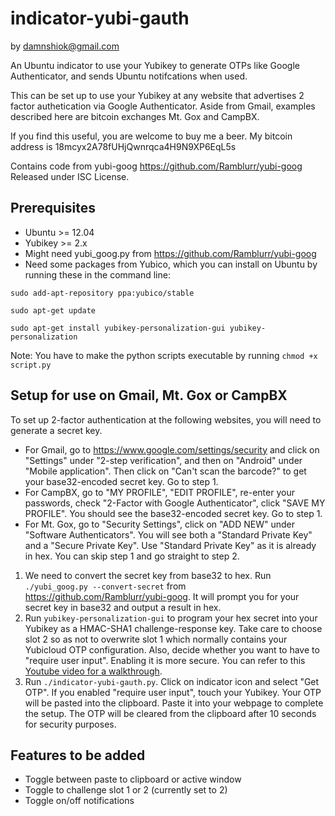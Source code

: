 indicator-yubi-gauth
======================
by damnshiok@gmail.com

An Ubuntu indicator to use your Yubikey to generate OTPs like Google Authenticator, and sends Ubuntu notifcations when used.

This can be set up to use your Yubikey at any website that advertises 2 factor authetication via Google Authenticator. Aside from Gmail, examples described here are bitcoin exchanges Mt. Gox and CampBX.

If you find this useful, you are welcome to buy me a beer.
My bitcoin address is 18mcyx2A78fUHjQwnrqca4H9N9XP6EqL5s

Contains code from yubi-goog https://github.com/Ramblurr/yubi-goog
Released under ISC License.

Prerequisites
-------------
* Ubuntu >= 12.04 
* Yubikey >= 2.x
* Might need yubi_goog.py from https://github.com/Ramblurr/yubi-goog
* Need some packages from Yubico, which you can install on Ubuntu by running these in the command line:

`sudo add-apt-repository ppa:yubico/stable`

`sudo apt-get update`

`sudo apt-get install yubikey-personalization-gui yubikey-personalization`

Note: You have to make the python scripts executable by running `chmod +x script.py`

Setup for use on Gmail, Mt. Gox or CampBX
-----------------------------------------
To set up 2-factor authentication at the following websites, you will need to generate a secret key.
* For Gmail, go to https://www.google.com/settings/security and click on "Settings" under "2-step verification", and then on "Android" under "Mobile application". Then click on "Can't scan the barcode?" to get your base32-encoded secret key. Go to step 1.
* For CampBX, go to "MY PROFILE", "EDIT PROFILE", re-enter your passwords, check "2-Factor with Google Authenticator", click "SAVE MY PROFILE". You should see the base32-encoded secret key. Go to step 1.
* For Mt. Gox, go to "Security Settings", click on "ADD NEW" under "Software Authenticators". You will see both a "Standard Private Key" and a "Secure Private Key". Use "Standard Private Key" as it is already in hex. You can skip step 1 and go straight to step 2.

1. We need to convert the secret key from base32 to hex. Run `./yubi_goog.py --convert-secret` from https://github.com/Ramblurr/yubi-goog. It will prompt you for your secret key in base32 and output a result in hex.
2. Run `yubikey-personalization-gui` to program your hex secret into your Yubikey as a HMAC-SHA1 challenge-response key. Take care to choose slot 2 so as not to overwrite slot 1 which normally contains your Yubicloud OTP configuration. Also, decide whether you want to have to "require user input". Enabling it is more secure. You can refer to this [Youtube video for a walkthrough][walkthrough]. 
3. Run `./indicator-yubi-gauth.py`. Click on indicator icon and select "Get OTP". If you enabled "require user input", touch your Yubikey. Your OTP will be pasted into the clipboard. Paste it into your webpage to complete the setup. The OTP will be cleared from the clipboard after 10 seconds for security purposes.

Features to be added
--------------------
* Toggle between paste to clipboard or active window
* Toggle to challenge slot 1 or 2 (currently set to 2)
* Toggle on/off notifications

[walkthrough]: http://www.youtube.com/watch?v=VDxJCkx7N4E
